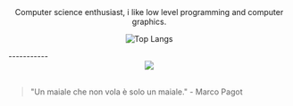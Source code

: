 <div align="center">
Computer science enthusiast, i like low level programming and computer graphics.

![Top Langs](https://github-readme-stats.vercel.app/api/top-langs/?username=lesghsw&theme=tokyonight)
</div>
-----------

<div align="center">
  <img src="https://i.giphy.com/fAifEytbybO75MsvZP.webp">
</div>

<br>

> "Un maiale che non vola è solo un maiale." - Marco Pagot
